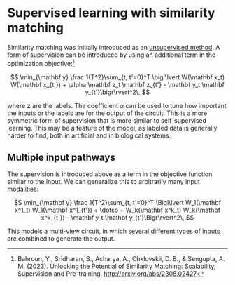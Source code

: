 # Supervised learning with similarity matching

Similarity matching was initially introduced as an [unsupervised method](similarity.md). A form of supervision can be introduced by using an additional term in the optimization objective:[^1]

$$ \min_{\mathbf y} \frac 1{T^2}\sum_{t, t'=0}^T \bigl\lvert W(\mathbf x_t) W(\mathbf x_{t'}) + \alpha \mathbf z_t \mathbf z_{t'} - \mathbf y_t \mathbf y_{t'}\bigr\rvert^2\,,$$

where $\mathbf z$ are the labels. The coefficient $\alpha$ can be used to tune how important the inputs or the labels are for the output of the circuit. This is a more symmetric form of supervision that is more similar to self-supervised learning. This may be a feature of the model, as labeled data is generally harder to find, both in artificial and in biological systems.

## Multiple input pathways
The supervision is introduced above as a term in the objective function similar to the input. We can generalize this to arbitrarily many input modalities:

$$ \min_{\mathbf y} \frac 1{T^2}\sum_{t, t'=0}^T \Bigl\lvert W_1(\mathbf x^1_t) W_1(\mathbf x^1_{t'}) + \dotsb + W_k(\mathbf x^k_t) W_k(\mathbf x^k_{t'}) - \mathbf y_t \mathbf y_{t'}\Bigr\rvert^2\,.$$

This models a multi-view circuit, in which several different types of inputs are combined to generate the output.

[^1]: Bahroun, Y., Sridharan, S., Acharya, A., Chklovskii, D. B., & Sengupta, A. M. (2023). Unlocking the Potential of Similarity Matching: Scalability, Supervision and Pre-training. <http://arxiv.org/abs/2308.02427>